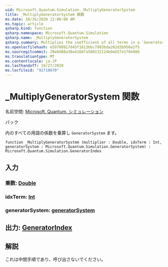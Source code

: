 ```yaml
---
uid: Microsoft.Quantum.Simulation._MultiplyGeneratorSystem
title: _MultiplyGeneratorSystem 関数
ms.date: 10/26/2020 12:00:00 AM
ms.topic: article
qsharp.kind: function
qsharp.namespace: Microsoft.Quantum.Simulation
qsharp.name: _MultiplyGeneratorSystem
qsharp.summary: Multiplies the coefficient of all terms in a `GeneratorSystem`.
ms.openlocfilehash: e59700917d45f1613bbc7983bda262d3b956e2f5
ms.sourcegitcommit: 29e0d88a30e4166fa580132124b0eb57e1f0e986
ms.translationtype: MT
ms.contentlocale: ja-JP
ms.lasthandoff: 10/27/2020
ms.locfileid: "92710670"
---
```

# <a name="_multiplygeneratorsystem-function"></a>_MultiplyGeneratorSystem 関数

名前空間: [Microsoft. Quantum. シミュレーション](xref:Microsoft.Quantum.Simulation)

パック [](https://nuget.org/packages/)


内のすべての用語の係数を乗算し `GeneratorSystem` ます。

```qsharp
function _MultiplyGeneratorSystem (multiplier : Double, idxTerm : Int, generatorSystem : Microsoft.Quantum.Simulation.GeneratorSystem) : Microsoft.Quantum.Simulation.GeneratorIndex
```


## <a name="input"></a>入力

### <a name="multiplier--double"></a>乗数: [Double](xref:microsoft.quantum.lang-ref.double)




### <a name="idxterm--int"></a>idxTerm: [Int](xref:microsoft.quantum.lang-ref.int)




### <a name="generatorsystem--generatorsystem"></a>generatorSystem: [generatorSystem](xref:Microsoft.Quantum.Simulation.GeneratorSystem)





## <a name="output--generatorindex"></a>出力: [GeneratorIndex](xref:Microsoft.Quantum.Simulation.GeneratorIndex)



## <a name="remarks"></a>解説

これは中間手順であり、呼び出さないでください。